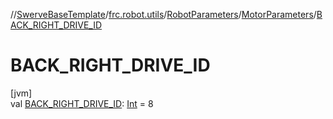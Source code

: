 //[SwerveBaseTemplate](../../../../index.md)/[frc.robot.utils](../../index.md)/[RobotParameters](../index.md)/[MotorParameters](index.md)/[BACK_RIGHT_DRIVE_ID](-b-a-c-k_-r-i-g-h-t_-d-r-i-v-e_-i-d.md)

# BACK_RIGHT_DRIVE_ID

[jvm]\
val [BACK_RIGHT_DRIVE_ID](-b-a-c-k_-r-i-g-h-t_-d-r-i-v-e_-i-d.md): [Int](https://kotlinlang.org/api/latest/jvm/stdlib/kotlin/-int/index.html) = 8
